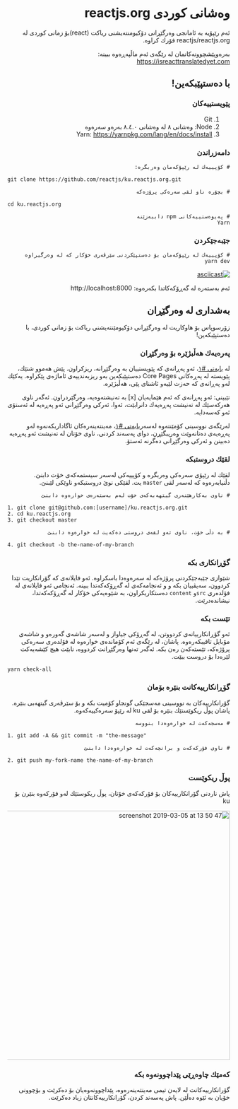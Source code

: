 
<div dir="rtl">


# وه‌شانی كوردی reactjs.org

ئه‌م رێپۆیه‌ به‌ ئامانجی وه‌رگێڕانی دۆكیومنته‌یشنی ریاكت  (react)بۆ زمانی كوردی له‌ reactjs/reactjs.org فۆرك كراوه‌.

به‌ره‌وپێشچوونه‌كانمان له‌ رێگه‌ی ئه‌م ماڵپه‌ڕه‌وه‌ ببینه‌: https://isreacttranslatedyet.com


## با ده‌ستپێبكه‌ین!

### پێویستییه‌كان


1. Git 
2. Node: وه‌شانی ٨ له‌ وه‌شانی ٨.٤.٠ به‌ره‌و سه‌ره‌وه‌
3. Yarn: https://yarnpkg.com/lang/en/docs/install


### دامه‌زراندن

```
# كۆپییه‌ك له‌ رێپۆكه‌مان وه‌ربگره‌:
```

<div dir="ltr">

```
git clone https://github.com/reactjs/ku.reactjs.org.git
```

</div>

```
# بچۆره‌ ناو لقی سه‌ره‌كی پرۆژه‌كه‌
```

<div dir="ltr">

```
cd ku.reactjs.org
```
</div>

```
# په‌یوه‌ستییه‌كانی npm داببه‌زێنه‌
Yarn
```
 
### جێبه‌جێكردن

```
# كۆپییه‌ك له‌ رێپۆكه‌مان بۆ ده‌ستپێكردنی سێرڤه‌ری خۆكار كه‌ له‌ وه‌رگیراوه‌
yarn dev
```
[![asciicast](https://asciinema.org/a/231799.svg)](https://asciinema.org/a/231799)

ئه‌م به‌سته‌ره‌ له‌ گه‌ڕۆكه‌كاتدا بكه‌ره‌وه‌:
http://localhost:8000


## به‌شداری له‌ وه‌رگێڕان

زۆرسوپاس بۆ هاوكاریت له‌ وه‌رگێڕانی دۆكیومێنته‌یشنی ریاكت بۆ زمانی كوردی، با ده‌ستپێبكه‌ین!

### په‌ره‌یه‌ك هه‌ڵبژێره‌ بۆ وه‌رگێڕان

له‌ [بابه‌تی #١]( https://github.com/reactjs/ku.reactjs.org/issues/1)، ئه‌و په‌ڕانه‌ی كه‌ پێویستییان به‌ وه‌رگێڕانه‌، ریزكراون. پێش هه‌موو شتێك، پێویسته‌ له‌ په‌ڕه‌كانی Core Pages ده‌ستپێبكه‌ین به‌و ریزبه‌ندییه‌ی ئاماژه‌ی پێكراوه‌. یه‌كێك له‌و په‌ڕانه‌ی كه‌ حه‌زت لێیه‌و ئاشنای پێی، هه‌ڵبژێره‌.

تێبینی: ئه‌و په‌ڕانه‌ی كه‌ ئه‌م هێمایه‌یان [x] به‌ ته‌نیشته‌وه‌یه‌، وه‌رگێردراون. ئه‌گه‌ر ناوی هه‌ركه‌سێك له‌ ته‌نیشت په‌ڕه‌یه‌ك دانرابێت، ئه‌وا، ئه‌ركی وه‌رگێڕانی ئه‌و په‌ڕه‌یه‌ له‌ ئه‌ستۆی ئه‌و كه‌سه‌دایه‌.

له‌رێگه‌ی نووسینی كۆمێنته‌وه‌ له‌سه‌ر[بابه‌تی #١]( https://github.com/reactjs/ku.reactjs.org/issues/1)، مه‌ینته‌ینه‌ره‌كان ئاگاداربكه‌نه‌وه‌ له‌و په‌ڕه‌یه‌ی ده‌تانه‌وێت وه‌ریبگێڕن، دوای په‌سه‌ند كردنی، ناوی خۆتان له‌ ته‌نیشت ئه‌و په‌ڕه‌یه‌ ده‌بینن و ئه‌ركی وه‌رگێڕانی ده‌گرنه‌ ئه‌ستۆ.

### لقێك دروستبكه‌

لقێك له‌ رێپۆی سه‌ره‌كی وه‌ربگره‌ و كۆپییه‌كی له‌سه‌ر سیستمه‌كه‌ی خۆت دابنێ. دڵنیابه‌ره‌وه‌ كه‌ له‌سه‌ر لقی `master` یت. لقێكی نوێ دروستبكه‌و ناوێكی لێبنێ.

```
# ناوی به‌كارهێنه‌ری گیتهه‌به‌كه‌ی خۆت له‌م به‌سته‌ره‌ی خواره‌وه‌ دابنێ
```
<div dir="ltr">

```
1. git clone git@github.com:[username]/ku.reactjs.org.git
2. cd ku.reactjs.org
3. git checkout master
```

</div>

```
# به‌ دڵی خۆت، ناوی ئه‌و لقه‌ی دروستی ده‌كه‌یت له‌ خواره‌وه‌ دابنێ
```

<div dir="ltr">

```
4. git checkout -b the-name-of-my-branch
```

</div>

### گۆڕانكاری بكه‌

شێوازی جێبه‌جێكردنی پرۆژه‌كه‌ له‌ سه‌ره‌وه‌دا باسكراوه‌. ئه‌و فایلانه‌ی كه‌ گۆرانكاریت تێدا كردوون، سه‌یڤییان بكه‌ و و ئه‌نجامه‌كه‌ی له‌ گه‌ڕۆكه‌كه‌تدا ببینه‌.  ئه‌نجامی ئه‌و فایلانه‌ی له‌ فۆلده‌ری  `src`و `content` ده‌ستكاریكراون، به‌ شێوه‌یه‌كی خۆكار له‌ گه‌ڕۆكه‌كه‌تدا، نیشانده‌درێت. 


### تێست بكه‌

ئه‌و گۆڕانكارییانه‌ی كردووتن، له‌ گه‌ڕۆكی جیاواز و له‌سه‌ر شاشه‌ی گه‌وره‌و و شاشه‌ی مۆبایل تاقیبكه‌ره‌وه‌. پاشان، له‌ رێگه‌ی ئه‌م كۆمانده‌ی خواره‌وه‌ له‌ فۆلده‌ری سه‌ره‌كی پرۆژه‌كه‌، تێسته‌كه‌ن ره‌ن بكه‌. ئه‌گه‌ر ته‌نها وه‌رگێڕانت كردووه‌، نابێت هیچ كێشه‌یه‌كت لێره‌دا بۆ دروست ببێت.

<div dir="ltr">

```
yarn check-all
```

</div>

### گۆڕانكارییه‌كانت بنێره‌ بۆمان

گۆرانكارییه‌كان به‌ نووسینی مه‌سجێكی گونجاو كۆمیت بكه و بۆ سێرڤه‌ری گیتهه‌بی بنێره‌. پاشان پوڵ ریكوێستێك بنێره‌ بۆ لقی ku له‌ رێپۆ سه‌ره‌كییه‌كه‌وه‌. 

```
# مه‌سجه‌كه‌ت له‌ خواره‌وه‌دا بنووسه 
```

<div dir="ltr">

```
1. git add -A && git commit -m "the-message" 
```
</div>

```
# ناوی فۆركه‌كه‌ت و برانچه‌كه‌ت له‌ خواره‌وه‌دا دابنێ
```

<div dir="ltr">

```
2. git push my-fork-name the-name-of-my-branch
```
</div>

### پوڵ ریكوێست

پاش ناردنی گۆرانكارییه‌كان بۆ فۆركه‌كه‌ی خۆتان، پوڵ ریكوستێك له‌و فۆركه‌وه‌ بنێرن بۆ ku

<img width="564" alt="screenshot 2019-03-05 at 13 50 47" src="https://user-images.githubusercontent.com/408568/53810062-02e3e700-3f4e-11e9-82cb-bd986d8b8c69.png">


### كه‌مێك چاوه‌ڕێی پێداچوونه‌وه‌ بكه‌

گۆرانكارییه‌كانت له‌ لایه‌ن تیمی مه‌ینته‌ینه‌ره‌وه‌، پێداچوونه‌وه‌یان بۆ ده‌كرێت و بۆچوونی خۆیان به‌ ئێوه‌ ده‌ڵێن. پاش په‌سه‌ند كردن، گۆرانكارییه‌كانتان زیاد ده‌كرێت. 

</div>